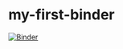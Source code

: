 # my-first-binder

[![Binder](https://mybinder.org/badge_logo.svg)](https://mybinder.org/v2/gh/Zishengss/my-first-binder/HEAD)
